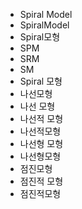 ﻿- Spiral Model
- SpiralModel
- Spiral모형
- SPM
- SRM
- SM
- Spiral 모형
- 나선모형
- 나선 모형
- 나선적 모형
- 나선적모형
- 나선형 모형
- 나선형모형
- 점진모형
- 점진적 모형
- 점진적모형
